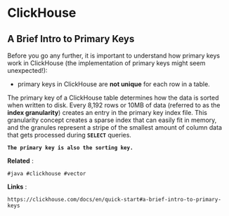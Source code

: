 # ClickHouse

## A Brief Intro to Primary Keys

Before you go any further, it is important to understand how primary keys work in ClickHouse (the implementation of primary keys might seem unexpected!):

* primary keys in ClickHouse are **not unique** for each row in a table.

The primary key of a ClickHouse table determines how the data is sorted when written to disk. Every 8,192 rows or 10MB of data (referred to as the **index granularity**) creates an entry in the primary key index file. This granularity concept creates a sparse index that can easily fit in memory, and the granules represent a stripe of the smallest amount of column data that gets processed during **`SELECT`** queries.

**`The primary key is also the sorting key.`**


**Related** :
```
#java #clickhouse #vector
```

**Links** :
```
https://clickhouse.com/docs/en/quick-start#a-brief-intro-to-primary-keys
```
